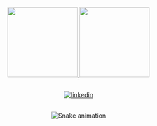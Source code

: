 <div align="center" style="display: inline_block">
  <a href="https://github.com/llima-rbi">
  <img height="160em" src="https://github-readme-stats.vercel.app/api?username=llima-rbi&show_icons=true&theme=dark&include_all_commits=true&count_private=true&cache=false"/>
  <img height="160em" src="https://github-readme-stats.vercel.app/api/top-langs/?username=llima-rbi&layout=compact&langs_count=7&theme=dark&cache=false"/>
</div>

  ##

<div align="center">
<div>
  
  [![linkedin](https://linkedin-github.herokuapp.com/api/render/Lucas%20de%20Lima/Tech%20Lead/%20/%20/dark/https%3A%2F%2Fmedia-exp1.licdn.com%2Fdms%2Fimage%2FC4D03AQFEid0D2PqB7w%2Fprofile-displayphoto-shrink_200_200%2F0%2F1611673045340%3Fe%3D1658966400%26v%3Dbeta%26t%3D-TeWEDZ8EF9HVZzeeQ-ay2qm27j-w_q81G9P3AksTcM)](https://www.linkedin.com/in/llima-santos/)
  
</div>
  
  ##

<div>

  ![Snake animation](https://github.com/llima-rbi/llima-rbi/blob/output/github-contribution-grid-snake.svg)

</div>
</div>
